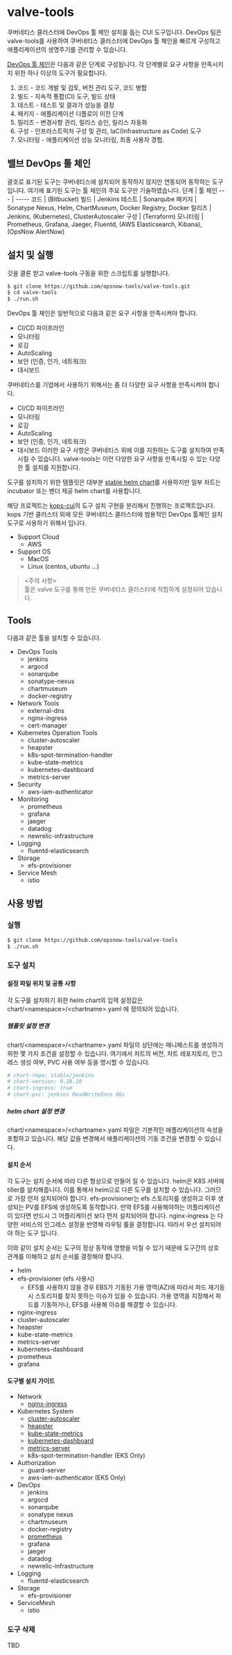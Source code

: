 # valve-tools
쿠버네티스 클러스터에 DevOps 툴 체인 설치를 돕는 CUI 도구입니다.
DevOps 팀은 valve-tools를 사용하여 쿠버네티스 클러스터에 DevOps 툴 체인을 빠르게 구성하고 애플리케이션의 생명주기를 관리할 수 있습니다.

[DevOps 툴 체인](https://ko.wikipedia.org/wiki/%EB%8D%B0%EB%B8%8C%EC%98%B5%EC%8A%A4)은 다음과 같은 단계로 구성됩니다. 각 단계별로 요구 사항을 만족시키지 위한 하나 이상의 도구가 필요합니다.
1. 코드 - 코드 개발 및 검토, 버전 관리 도구, 코드 병합
1. 빌드 - 지속적 통합(CI) 도구, 빌드 상태
1. 테스트 - 테스트 및 결과가 성능을 결정
1. 패키지 - 애플리케이션 디플로이 이전 단계
1. 릴리즈 - 변경사항 관리, 릴리스 승인, 릴리스 자동화
1. 구성 - 인프라스트럭처 구성 및 관리, IaC(Infrastructure as Code) 도구
1. 모니터링 - 애플리케이션 성능 모니터링, 최종 사용자 경험.

## 밸브 DevOps 툴 체인 
괄호로 표기된 도구는 쿠버네티스에 설치되어 동작하지 않지만 연동되어 동작하는 도구 입니다. 여기에 표기된 도구는 툴 체인의 주요 도구만 기술하였습니다.
단계 | 툴 체인
--- | -----
코드 | (Bitbucket)
빌드 | Jenkins
테스트 | Sonarqube
패키지 | Sonatype Nexus, Helm, ChartMuseum, Docker Registry, Docker
릴리즈 | Jenkins, (Kubernetes), ClusterAutoscaler
구성 | (Terraform)
모니터링 | Prometheus, Grafana, Jaeger, Fluentd, (AWS Elasticsearch, Kibana), (OpsNow AlertNow)


## 설치 및 실행
깃을 클론 받고 valve-tools 구동을 위한 스크립트를 실행합니다.
```bash
$ git clone https://github.com/opsnow-tools/valve-tools.git
$ cd valve-tools
$ ./run.sh
```



DevOps 툴 체인은 일반적으로 다음과 같은 요구 사항을 만족시켜야 합니다.
* CI/CD 파이프라인
* 모니터링
* 로깅
* AutoScaling
* 보안 (인증, 인가, 네트워크)
* 대시보드



쿠버네티스를 기업에서 사용하기 위해서는 좀 더 다양한 요구 사항을 만족시켜야 합니다.
* CI/CD 파이프라인
* 모니터링
* 로깅
* AutoScaling
* 보안 (인증, 인가, 네트워크)
* 대시보드
이러한 요구 사항은 쿠버네티스 위에 이를 지원하는 도구를 설치하여 만족 시킬 수 있습니다. valve-tools는 이런 다양한 요구 사항을 만족시킬 수 있는 다양한 툴 설치를 지원합니다.

도구를 설치하기 위한 템플릿은 대부분 [stable helm chart](https://github.com/helm/charts/tree/master/stable)를 사용하지만 일부 차트는 incubator 또는 벤더 제공 helm chart를 사용합니다. 

해당 프로젝트는 [kops-cui](https://github.com/opsnow/kops-cui)의 도구 설치 구현을 분리해서 진행하는 프로젝트입니다. kops 기반 클러스터 외에 모든 쿠버네티스 클러스터에 범용적인 DevOps 툴체인 설치 도구로 사용하기 위해서 입니다.

* Support Cloud
  * AWS
* Support OS
  * MacOS
  * Linux (centos, ubuntu ...)


> <주의 사항><br/>툴은 valve 도구를 통해 만든 쿠버네티스 클러스터에 적합하게 설정되어 있습니다.

## Tools
다음과 같은 툴을 설치할 수 있습니다.
* DevOps Tools
  * jenkins
  * argocd
  * sonarqube
  * sonatype-nexus
  * chartmuseum
  * docker-registry
* Network Tools
  * external-dns
  * nginx-ingress
  * cert-manager
* Kubernetes Operation Tools
  * cluster-autoscaler
  * heapster
  * k8s-spot-termination-handler
  * kube-state-metrics
  * kubernetes-dashboard
  * metrics-server
* Security
  * aws-iam-authenticator
* Monitoring
  * prometheus
  * grafana
  * jaeger
  * datadog
  * newrelic-infrastructure
* Logging
  * fluentd-elasticsearch
* Storage
  * efs-provisioner
* Service Mesh
  * istio

## 사용 방법

### 실행
```bash
$ git clone https://github.com/opsnow-tools/valve-tools
$ ./run.sh
```
### 도구 설치
#### 설정 파일 위치 및 공통 사항
각 도구를 설치하기 위한 helm chart의 입력 설정값은 chart/\<namespace>/\<chartname>.yaml 에 정의되어 있습니다. 

##### 템플릿 설정 변경
chart/\<namespace>/\<chartname>.yaml 파일의 상단에는 매니페스트를 생성하기 위한 몇 가지 조건을 설정할 수 있습니다. 여기에서 차트의 버전, 차트 레포지토리, 인그레스 생성 여부, PVC 사용 여부 등을 명시할 수 있습니다.
```yaml
# chart-repo: stable/jenkins
# chart-version: 0.28.10
# chart-ingress: true
# chart-pvc: jenkins ReadWriteOnce 8Gi
```
##### helm chart 설정 변경
chart/\<namespace>/\<chartname>.yaml 파일은 기본적인 애플리케이션의 속성을 포함하고 있습니다. 해당 값을 변경해서 애플리케이션의 기동 조건을 변경할 수 있습니다.

#### 설치 순서
각 도구는 설치 순서에 따라 다른 형상으로 만들어 질 수 있습니다. 
helm은 K8S 서버에 tiller를 설치해줍니다. 이를 통해서 helm으로 다른 도구를 설치할 수 있습니다. 그러므로 가장 먼저 설치되어야 합니다.
efs-provisioner는 efs 스토리지를 생성하고 이후 생성되는 PV를 EFS에 생성하도록 동작합니다. 만약 EFS를 사용해야하는 어플리케이션이 있다면 반드시 그 어플리케이션 보다 먼저 설치되어야 합니다.
nginx-ingress 는 다양한 서비스의 인그레스 설정을 반영해 라우팅 룰을 결정합니다. 따라서 우선 설치되어야 하는 도구 입니다.

이와 같이 설치 순서는 도구의 정상 동작에 영향을 미칠 수 있기 때문에 도구간의 상호 관계를 이해하고 설치 순서를 결정해야 합니다.

* helm
* efs-provisioner (efs 사용시)
  * EFS를 사용하지 않을 경우 EBS가 기동된 가용 영역(AZ)에 따라서 파드 재기동시 스토리지를 찾지 못하는 이슈가 있을 수 있습니다. 가용 영역을 지정해서 파드를 기동하거나, EFS를 사용해 이슈를 해결할 수 있습니다.
* nginx-ingress
* cluster-autoscaler
* heapster
* kube-state-metrics
* metrics-server
* kubernetes-dashboard
* prometheus
* grafana

#### 도구별 설치 가이드
* Network
  * [nginx-ingress](./documents/nginx-ingress.md)
* Kubernetes System
  * [cluster-autoscaler](./documents/cluster-autoscaler.md)
  * [heapster](./documents/heapster.md)
  * [kube-state-metrics](./documents/kube-state-metrics.md)
  * [kubernetes-dashboard](./documents/kubernetes-dashboard.md)
  * [metrics-server](./documents/metrics-server.md)
  * k8s-spot-termination-handler (EKS Only)
* Authorization
  * guard-server
  * aws-iam-authenticator (EKS Only)
* DevOps
  * jenkins
  * argocd
  * sonarqube
  * sonatype nexus
  * chartmuseum
  * docker-registry
  * [prometheus](./documents/prometheus.md)
  * grafana
  * jaeger
  * datadog
  * newrelic-infrastructure
* Logging
  * fluentd-elasticsearch
* Storage
  * efs-provisioner
* ServiceMesh
  * istio

### 도구 삭제
TBD
